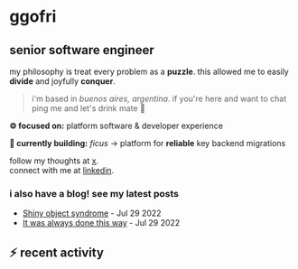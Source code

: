# ggofri

## senior software engineer

my philosophy is treat every problem as a **puzzle**. this allowed me to easily **divide** and joyfully **conquer**.

> i'm based in _buenos aires, argentina_. if you're here and want to chat ping me and let's drink mate 🧉

**⚙️ focused on:** platform software & developer experience

**🧱 currently building:** _ficus_ → platform for **reliable** key backend migrations

follow my thoughts at [x](https://x.com/ggofri).  
connect with me at [linkedin](https://linkedin.com/in/ggofri).

### i also have a blog! see my latest posts
<!--START_SECTION:blog_posts-->
- [Shiny object syndrome](https://ggofri.vercel.app/blog/shiny-object) - Jul 29 2022
- [It was always done this way](https://ggofri.vercel.app/blog/always-done-this-way) - Jul 29 2022
<!--END_SECTION:blog_posts-->

## :zap: recent activity
<!--START_SECTION:activity-->

<!--END_SECTION:activity-->
